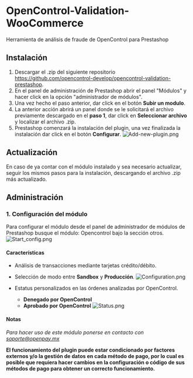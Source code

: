 # OpenControl-Validation-WooCommerce

Herramienta de análisis de fraude de OpenControl para Prestashop

## Instalación

1. Descargar el .zip del siguiente repositorio https://github.com/opencontrol-develop/opencontrol-validation-prestashop.
2. En el panel de administración de Prestashop abrir el panel "Módulos" y hacer click en la opción "administrador de módulos".
3. Una vez hecho el paso anterior, dar click en el botón **Subir un modulo**.
4. La anterior acción abrirá un panel donde se le solicitará el archivo previamente descargado en el **paso 1**, dar click en **Seleccionar archivo** y localizar el archivo .zip.
5. Prestashop comenzará la instalación del plugin, una vez finalizada la instalación dar click en el botón **Configurar**.
   ![Add-new-plugin.png](https://img.openpay.mx/plugins/opencontrol_prestashop_add_new_plugin_01.gif)

## Actualización
En caso de ya contar con el módulo instalado y sea necesario actualizar, seguir los mismos pasos para la instalación, descargando el archivo .zip más actualizado.

## Administración
### 1. Configuración del módulo

Para configurar el módulo desde el panel de administrador de módulos de Prestashop busque el módulo: Opencontrol bajo la sección otros.
![Start_config.png](https://img.openpay.mx/plugins/opencontrol_prestashop_startConfig.png)

#### Características
- Análisis de transacciones mediante tarjetas crédito/débito.
- Selección de modo entre **Sandbox** y **Producción**.
  ![Configuration.png](https://img.openpay.mx/plugins/opencontrol_prestashop_configuration.png)
  

- Estatus personalizados en las órdenes analizadas por OpenControl.
    - **Denegado por OpenControl**
    - **Aprobado por OpenControl**
      ![Status.png](https://img.openpay.mx/plugins/opencontrol_prestashop_status.png)

#### Notas
*Para hacer uso de este módulo ponerse en contacto con soporte@openpay.mx*

**El funcionamiento del plugin puede estar condicionado por factores externos y/o la gestión de datos en cada método de pago, por lo cual es posible que requiera hacer cambios en la configuración o código de sus métodos de pago para obtener un correcto funcionamiento.**